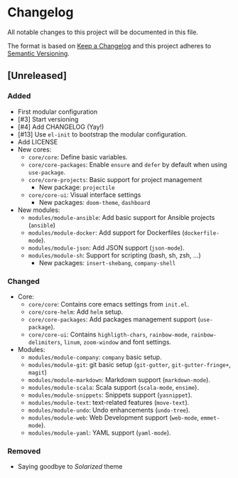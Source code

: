 # Changelog
All notable changes to this project will be documented in this file.

The format is based on [Keep a Changelog](http://keepachangelog.com/) and this project adheres to [Semantic Versioning](http://semver.org/).

## [Unreleased]
### Added
- First modular configuration
- [#3] Start versioning
- [#4] Add CHANGELOG (Yay!)
- [#13] Use `el-init` to bootstrap the modular configuration. 
- Add LICENSE
- New cores:
  - `core/core`: Define basic variables.
  - `core/core-packages`: Enable `ensure` and `defer` by default when using `use-package`.
  - `core/core-projects`: Basic support for project management
    - New package: `projectile`
  - `core/core-ui`: Visual interface settings
    - New packages: `doom-theme`, `dashboard`
- New modules:
  - `modules/module-ansible`: Add basic support for Ansible projects (`ansible`)
  - `modules/module-docker`: Add support for Dockerfiles (`dockerfile-mode`).
  - `modules/module-json`: Add JSON support (`json-mode`).
  - `modules/module-sh`: Support for scripting (bash, sh, zsh, ...)
    - New packages: `insert-shebang`, `company-shell`

### Changed

- Core:
  - `core/core`: Contains core emacs settings from `init.el`.
  - `core/core-helm`: Add `helm` setup.
  - `core/core-packages`: Add packages management support (`use-package`).
  - `core/core-ui`: Contains `highligth-chars`, `rainbow-mode`, `rainbow-delimiters`, `linum`, `zoom-window` and font settings.
- Modules:
  - `modules/module-company`: `company` basic setup.
  - `modules/module-git`: git basic setup (`git-gutter`, `git-gutter-fringe+`, `magit`)
  - `modules/module-markdown`: Markdown support (`markdown-mode`).
  - `modules/module-scala`: Scala support (`scala-mode`, `ensime`).
  - `modules/module-snippets`: Snippets support (`yasnippet`).
  - `modules/module-text`: text-related features (`move-text`).
  - `modules/module-undo`: Undo enhancements (`undo-tree`).
  - `modules/module-web`: Web Development support (`web-mode`, `emmet-mode`).
  - `modules/module-yaml`: YAML support (`yaml-mode`).
### Removed

- Saying goodbye to _Solarized_ theme


